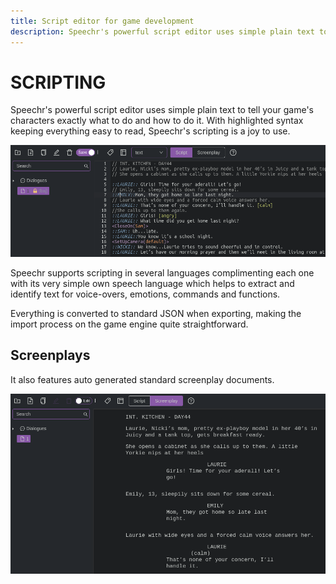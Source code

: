 ```yaml
---
title: Script editor for game development
description: Speechr's powerful script editor uses simple plain text to tell your game's characters exactly what to do and how to do it.
---
```


# SCRIPTING

Speechr's powerful script editor uses simple plain text to tell your game's characters exactly what to do and how to do it. With highlighted syntax keeping everything easy to read, Speechr's scripting is a joy to use.

![Script Editor Example](/img/scripting-01.png)

Speechr supports scripting in several languages complimenting each one with its very simple own speech language which helps to extract and identify text for voice-overs, emotions, commands and functions.

Everything is converted to standard JSON when exporting, making the import process on the game engine quite straightforward.

## Screenplays

It also features auto generated standard screenplay documents.

![Screenplay Example](/img/scripting-02.png)
